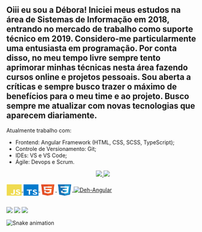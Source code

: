 ## Oiii eu sou a Débora! Iniciei meus estudos na área de Sistemas de Informação em 2018, entrando no mercado de trabalho como suporte técnico em 2019. Considero-me particularmente uma entusiasta em programação. Por conta disso, no meu tempo livre sempre tento aprimorar minhas técnicas nesta área fazendo cursos online e projetos pessoais. Sou aberta a críticas e sempre busco trazer o máximo de benefícios para o meu time e ao projeto. Busco sempre me atualizar com novas tecnologias que aparecem diariamente.

Atualmente trabalho com:
- Frontend: Angular Framework (HTML, CSS, SCSS, TypeScript);
- Controle de Versionamento: Git; 
- IDEs: VS e VS Code;
- Ágile: Devops e Scrum.

<div align="center">
  <a href="https://github.com/deboraalessandra">
  <img height="180em" src="https://github-readme-stats.vercel.app/api?username=deboraalessandra&show_icons=true&theme=dracula&include_all_commits=true&count_private=true"/>
  <img height="180em" src="https://github-readme-stats.vercel.app/api/top-langs/?username=deboraalessandra&layout=compact&langs_count=7&theme=dracula"/>
</div>

<div style="display: inline_block"><br>
  <img align="center" alt="Deh-Js" height="30" width="40" src="https://raw.githubusercontent.com/devicons/devicon/master/icons/javascript/javascript-plain.svg">
  <img align="center" alt="DehTs" height="30" width="40" src="https://raw.githubusercontent.com/devicons/devicon/master/icons/typescript/typescript-plain.svg">
  
  <img align="center" alt="Deh-HTML" height="30" width="40" src="https://raw.githubusercontent.com/devicons/devicon/master/icons/html5/html5-original.svg">
  <img align="center" alt="Deh-CSS" height="30" width="40" src="https://raw.githubusercontent.com/devicons/devicon/master/icons/css3/css3-original.svg">
  <img align="center" alt="Deh-Angular" height="30" width="40" src="https://cdn.jsdelivr.net/gh/devicons/devicon/icons/angularjs/angularjs-plain.svg">
 
  
</div>
  
  ##
 
<div> 
  <a href="https://www.instagram.com/debora.alessr/" target="_blank"><img src="https://img.shields.io/badge/-Instagram-%23E4405F?style=for-the-badge&logo=instagram&logoColor=white" target="_blank"></a>
  <a href = "mailto:deboraalessandraxd@gmail.com"><img src="https://img.shields.io/badge/-Gmail-%23333?style=for-the-badge&logo=gmail&logoColor=white" target="_blank"></a>
  <a href="https://www.linkedin.com/in/debora-alessandra-rocha-0b83211ba" target="_blank"><img src="https://img.shields.io/badge/-LinkedIn-%230077B5?style=for-the-badge&logo=linkedin&logoColor=white" target="_blank"></a> 
 
  ![Snake animation](https://github.com/deboraalessandra/deboraalessandra/blob/output/github-contribution-grid-snake.svg)
 
</div>

